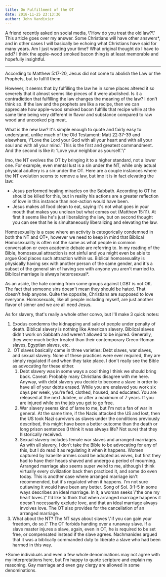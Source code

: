 ```yaml
---
title: On Fulfillment of the OT
date: 2018-11-25 23:13:36
author: John Vandivier
---
```




<!-- wp:paragraph -->
<p>A friend recently asked on social media, \"How do you treat the old law?\" This article goes over my answer. Some Christians will have other answers*, and in other cases I will basically be echoing what Christians have said for many years. Am I just wasting your time? What original thought do I have to add? I think the apple-wood smoked bacon thing is at least memorable and hopefully insightful.</p>
<!-- /wp:paragraph -->

<!-- wp:separator -->
<hr class=\"wp-block-separator\"/>
<!-- /wp:separator -->

<!-- wp:paragraph -->
<p>

According to Matthew 5:17-20, Jesus did not come to abolish the Law or the Prophets, but to fulfill them.</p>
<!-- /wp:paragraph -->

<!-- wp:paragraph -->
<p>However, it seems that by fulfilling the law he in some places altered it so severely that it almost seems like pieces of it were abolished. Is it a contradiction that fulfilling the law changes the meaning of the law? I don't think so. If the law and the prophets are like a recipe, then we can appreciate how apple-wood smoked bacon fulfills that recipe while at the same time being very different in flavor and substance compared to raw wood and uncooked pig meat.</p>
<!-- /wp:paragraph -->

<!-- wp:paragraph -->
<p>What is the new law? It's simple enough to quote and fairly easy to understand, unlike much of the Old Testament: Matt 22:37-39 and elsewhere, \"Love the Lord your God with all your heart and with all your soul and with all your mind.’ This is the first and greatest commandment. And the second is like it: ‘Love your neighbor as yourself.’\"</p>
<!-- /wp:paragraph -->

<!-- wp:paragraph -->
<p>Imo, the NT evolves the OT by bringing it to a higher standard, not a lower one. For example, even mental lust is a sin under the NT, while only actual physical adultery is a sin under the OT. Here are a couple instances where the NT evolution seems to remove a law, but imo it is in fact elevating the law:</p>
<!-- /wp:paragraph -->

<!-- wp:list -->
<ul><li>Jesus performed healing miracles on the Sabbath. According to OT he should be killed for this, but in reality his actions are a greater reflection of love in this instance than non-action would have been.</li><li>Jesus makes all food clean to eat, saying it's not what goes in your mouth that makes you unclean but what comes out (Matthew 15:11). At first it seems like he's just liberalizing the law, but on second thought you can see that he is simultaneously liberalizing and elevating the law.</li></ul>
<!-- /wp:list -->

<!-- wp:paragraph -->
<p>Homosexuality is a case where an activity is categorically condemned in both the NT and OT*, however we need to keep in mind that Biblical Homosexuality is often not the same as what people in common conversation or even academic debate are referring to. In my reading of the Bible, homosexual attraction is not sinful and you might even be able to argue God places such attraction within us. Biblical homosexuality is physically having sex with another person of the same gender, and it's a subset of the general sin of having sex with anyone you aren't married to. Biblical marriage is always heterosexual*.</p>
<!-- /wp:paragraph -->

<!-- wp:paragraph -->
<p>As an aside, the hate coming from some groups against LGBT is not OK. The fact that someone sins doesn't mean they should be hated. That doesn't help anyone. Quite the opposite, Christians are supposed to love everyone. Homosexuals, like all people including myself, are just another flavor of sinner and we are all need Jesus.</p>
<!-- /wp:paragraph -->

<!-- wp:paragraph -->
<p>As for slavery, that's really a whole other convo, but I'll make 3 quick notes:</p>
<!-- /wp:paragraph -->

<!-- wp:list {\"ordered\":true} -->
<ol><li>Exodus condemns the kidnapping and sale of people under penalty of death. Biblical slavery is nothing like American slavery. Biblical slaves didn't work on Sabbath and weren't allowed to be injured. Generally, they were much better treated than their contemporary Greco-Roman slaves, Egyptian slaves, etc.</li><li> OT slaves basically came in three varieties: Debt slaves, war slaves, and sexual slavery. None of these practices were ever required, they are simply regulated if and when they take place. I don't really see the Bible as advocating for these either.<ol><li>Debt slavery was in some ways a cool thing I think we should bring back. Caveat: Probably many Christians disagree with me here. Anyway, with debt slavery you decide to become a slave in order to have all of your debts erased. While you are enslaved you work six days per week, you're fed, clothed, housed, and educated. You are released at the next Jubilee, or after a maximum of 7 years. If you are injured while on the job you get to go free.</li><li>War slavery seems kind of lame to me, but I'm not a fan of war in general. At the same time, if the Nazis attacked the US and lost, then the US took Nazi survivors as slaves under the conditions previously described, this might have been a better outcome than the death or long prison sentences (I think it was always life? Not sure) that they historically received.</li><li>Sexual slavery includes female war slaves and arranged marriages. As with all slavery, I don't take the Bible to be advocating for any of this, but I do read it as regulating it when it happens. Women captured by Israelite armies could be adopted as wives, but first they had to have their heads shaved and undergo a period of mourning. Arranged marriage also seems super weird to me, although I think virtually every civilization back then practiced it, and some do even today. This is another case where arranged marriage isn't recommended, but it's regulated when it happens. I'm not sure outlawing it would have been any better. Song of Sol. 3:1-5 in some ways describes an ideal marriage. In it, a woman seeks \"the one my heart loves.\" I'd like to think that when arranged marriage happens it doesn't necessarily exclude love, and that an ideal marriage always involves love. The OT also provides for the cancellation of an arranged marriage.</li></ol></li><li>What about the NT? The NT says about slaves \"if you can gain your freedom, do so.\" The OT forbids handing over a runaway slave. If a slave master injures a slave, again, even in OT, he is required to be set free, or compensated instead if the slave agrees. Nachmanides argued that it was a biblically commanded duty to liberate a slave who had been harmed in this way.</li></ol>
<!-- /wp:list -->

<!-- wp:paragraph -->
<p>*Some individuals and even a few whole denominations may not agree with my interpretations here, but I'm happy to quote scripture and explain my reasoning. Gay marriage and even gay clergy are allowed in some denominations.

</p>
<!-- /wp:paragraph -->